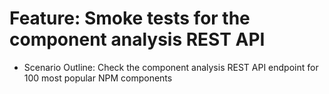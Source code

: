  # Feature: Smoke tests for the component analysis REST API
- Scenario Outline: Check the component analysis REST API endpoint for 100 most popular NPM components
